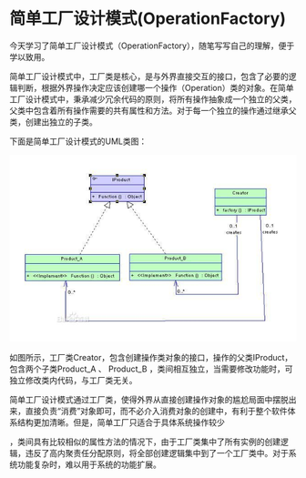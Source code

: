 # 简单工厂设计模式(OperationFactory)
  今天学习了简单工厂设计模式（OperationFactory），随笔写写自己的理解，便于学以致用。

  简单工厂设计模式中，工厂类是核心，是与外界直接交互的接口，包含了必要的逻辑判断，根据外界操作决定应该创建哪一个操作（Operation）类的对象。在简单工厂设计模式中，秉承减少冗余代码的原则，将所有操作抽象成一个独立的父类，父类中包含着所有操作需要的共有属性和方法。对于每一个独立的操作通过继承父类，创建出独立的子类。

  下面是简单工厂设计模式的UML类图：

![](img/a024_001.jpg)

 如图所示，工厂类Creator，包含创建操作类对象的接口，操作的父类IProduct，包含两个子类Product_A 、 Product_B ，类间相互独立，当需要修改功能时，可独立修改类内代码，与工厂类无关。

   简单工厂设计模式通过工厂类，使得外界从直接创建操作对象的尴尬局面中摆脱出来，直接负责“消费”对象即可，而不必介入消费对象的创建中，有利于整个软件体系结构更加清晰。但是，简单工厂只适合于具体系统操作较少

，类间具有比较相似的属性方法的情况下，由于工厂类集中了所有实例的创建逻辑，违反了高内聚责任分配原则，将全部创建逻辑集中到了一个工厂类中。对于系统功能复杂时，难以用于系统的功能扩展。